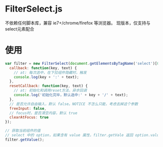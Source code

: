 # FilterSelect.js

不依赖任何脚本库，兼容 ie7+/chrome/firefox 等浏览器。
现版本，仅支持与select元素配合

# 使用
``` javascript
var filter = new FilterSelect(document.getElementsByTagName('select')[0], {
  callback: function(key, text) {
    // at: 每次选中，在下拉组件隐藏时，触发
    console.log(key + ':' + text);
  },
  resetCallback: function(key, text) {
    // at: 初始化和调用reset方法，异步回调
    console.log('初始化完毕，默认选中:' + key + '/' + text);
  },
  // 是否允许自由输入，默认 false。NOTICE 不怎么只能，考虑去掉这个参数
  freeInput: false,
  // focus时，是否清空内容，默认 true
  clearAtFocus: true
});

// 获取当前组件的值
// select 中的 option，如果含有 value 属性，filter.getVale 返回 option.value 对应的值，否则，返回 option.text
filter.getValue();
```
